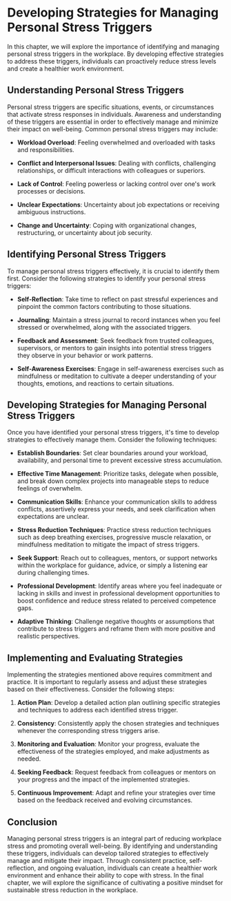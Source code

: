 Developing Strategies for Managing Personal Stress Triggers
======================================================================

In this chapter, we will explore the importance of identifying and managing personal stress triggers in the workplace. By developing effective strategies to address these triggers, individuals can proactively reduce stress levels and create a healthier work environment.

Understanding Personal Stress Triggers
--------------------------------------

Personal stress triggers are specific situations, events, or circumstances that activate stress responses in individuals. Awareness and understanding of these triggers are essential in order to effectively manage and minimize their impact on well-being. Common personal stress triggers may include:

* **Workload Overload**: Feeling overwhelmed and overloaded with tasks and responsibilities.

* **Conflict and Interpersonal Issues**: Dealing with conflicts, challenging relationships, or difficult interactions with colleagues or superiors.

* **Lack of Control**: Feeling powerless or lacking control over one's work processes or decisions.

* **Unclear Expectations**: Uncertainty about job expectations or receiving ambiguous instructions.

* **Change and Uncertainty**: Coping with organizational changes, restructuring, or uncertainty about job security.

Identifying Personal Stress Triggers
------------------------------------

To manage personal stress triggers effectively, it is crucial to identify them first. Consider the following strategies to identify your personal stress triggers:

* **Self-Reflection**: Take time to reflect on past stressful experiences and pinpoint the common factors contributing to those situations.

* **Journaling**: Maintain a stress journal to record instances when you feel stressed or overwhelmed, along with the associated triggers.

* **Feedback and Assessment**: Seek feedback from trusted colleagues, supervisors, or mentors to gain insights into potential stress triggers they observe in your behavior or work patterns.

* **Self-Awareness Exercises**: Engage in self-awareness exercises such as mindfulness or meditation to cultivate a deeper understanding of your thoughts, emotions, and reactions to certain situations.

Developing Strategies for Managing Personal Stress Triggers
-----------------------------------------------------------

Once you have identified your personal stress triggers, it's time to develop strategies to effectively manage them. Consider the following techniques:

* **Establish Boundaries**: Set clear boundaries around your workload, availability, and personal time to prevent excessive stress accumulation.

* **Effective Time Management**: Prioritize tasks, delegate when possible, and break down complex projects into manageable steps to reduce feelings of overwhelm.

* **Communication Skills**: Enhance your communication skills to address conflicts, assertively express your needs, and seek clarification when expectations are unclear.

* **Stress Reduction Techniques**: Practice stress reduction techniques such as deep breathing exercises, progressive muscle relaxation, or mindfulness meditation to mitigate the impact of stress triggers.

* **Seek Support**: Reach out to colleagues, mentors, or support networks within the workplace for guidance, advice, or simply a listening ear during challenging times.

* **Professional Development**: Identify areas where you feel inadequate or lacking in skills and invest in professional development opportunities to boost confidence and reduce stress related to perceived competence gaps.

* **Adaptive Thinking**: Challenge negative thoughts or assumptions that contribute to stress triggers and reframe them with more positive and realistic perspectives.

Implementing and Evaluating Strategies
--------------------------------------

Implementing the strategies mentioned above requires commitment and practice. It is important to regularly assess and adjust these strategies based on their effectiveness. Consider the following steps:

1. **Action Plan**: Develop a detailed action plan outlining specific strategies and techniques to address each identified stress trigger.

2. **Consistency**: Consistently apply the chosen strategies and techniques whenever the corresponding stress triggers arise.

3. **Monitoring and Evaluation**: Monitor your progress, evaluate the effectiveness of the strategies employed, and make adjustments as needed.

4. **Seeking Feedback**: Request feedback from colleagues or mentors on your progress and the impact of the implemented strategies.

5. **Continuous Improvement**: Adapt and refine your strategies over time based on the feedback received and evolving circumstances.

Conclusion
----------

Managing personal stress triggers is an integral part of reducing workplace stress and promoting overall well-being. By identifying and understanding these triggers, individuals can develop tailored strategies to effectively manage and mitigate their impact. Through consistent practice, self-reflection, and ongoing evaluation, individuals can create a healthier work environment and enhance their ability to cope with stress. In the final chapter, we will explore the significance of cultivating a positive mindset for sustainable stress reduction in the workplace.
